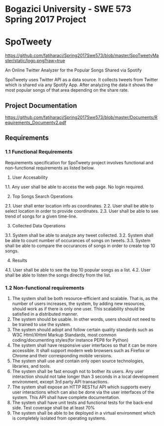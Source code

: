 # Bogazici University - SWE 573 Spring 2017 Project
# SpoTweety
https://github.com/fatiharaci/Spring2017Swe573/blob/master/SpoTweetyMaster/static/logo.png?raw=true

An Online Twitter Analyzer for the Popular Songs Shared via Spotify

SpoTweety uses Twitter API as a data source. It collects tweets from Twitter which is shared via any Spotify App. After analyzing the data it shows the most popular songs of that area depending on the share rate.


## Project Documentation
https://github.com/fatiharaci/Spring2017Swe573/blob/master/Documents/Requirements_Documentv2.pdf

## Requirements
### 1.1 Functional Requirements
Requirements specification for SpoTweety project involves functional and non-functional requirements as listed below.

1. User Accesability

1.1. Any user shall be able to access the web page. No login required.

2. Top Songs Search Operations

2.1. User shall enter location info as coordinates.
2.2. User shall be able to select location in order to provide coordinates.
2.3. User shall be able to see trend of songs for a given time-line.

3. Collected Data Operations

3.1. System shall be able to analyze any tweet collected.
3.2. System shall be able to count number of occurances of songs on tweets.
3.3. System shall be able to compare the occurances of songs in order to create top 10 songs.

4. Results

4.1. User shall be able to see the top 10 popular songs as a list.
4.2. User shall be able to listen the songs directly from the list.

### 1.2 Non-functional requirements
1. The system shall be both resource-efficient and scalable. That is, as the number of users increases, the system, by adding new resources, should work as if there is only one user. This scalability should be satisfied in a distributed manner.
2. The system should be usable. In other words, users should not need to be trained to use the system.
3. The system should adopt and follow certain quality standards such as W3C Html/XHtml Markup Standards, most common coding/documenting styles(for instance PEP8 for Python)
4. The system shall have responsive user interfaces so that it can be more accessible. It shall support modern web browsers such as Firefox or Chrome and their corresponding mobile versions.
5. The system shall use and contain only open source technologies, libraries, and tools.
6. The system shall be fast enough not to bother its users. Any user interaction should not take longer than 3 seconds in a local development environment, except 3rd party API transactions.
7. The system shall expose an HTTP RESTful API which supports every user interactions which can also be done via the user interfaces of the system. This API shall have complete documentation.
8. The system shall have unit tests and functional tests for the back-end side. Test coverage shall be at least 70%
9. The system shall be able to be deployed in a virtual environment which is completely isolated from operating systems.
